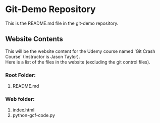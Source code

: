# Git-Demo Repository

This is the README.md file in the git-demo repository.

## Website Contents

This will be the website content for the Udemy course named 'Git Crash Course' (Instructor is Jason Taylor).  
Here is a list of the files in the website (excluding the git control files).

### Root Folder:
1.  README.md

### Web folder:
1.  index.html
2.  python-gcf-code.py
